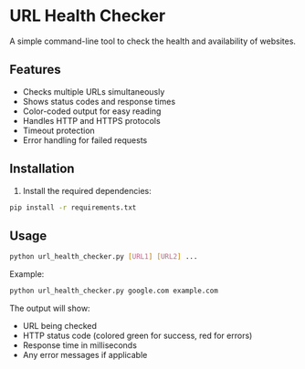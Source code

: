 # URL Health Checker

A simple command-line tool to check the health and availability of websites.

## Features

- Checks multiple URLs simultaneously
- Shows status codes and response times
- Color-coded output for easy reading
- Handles HTTP and HTTPS protocols
- Timeout protection
- Error handling for failed requests

## Installation

1. Install the required dependencies:
```bash
pip install -r requirements.txt
```

## Usage

```bash
python url_health_checker.py [URL1] [URL2] ...
```

Example:
```bash
python url_health_checker.py google.com example.com
```

The output will show:
- URL being checked
- HTTP status code (colored green for success, red for errors)
- Response time in milliseconds
- Any error messages if applicable
